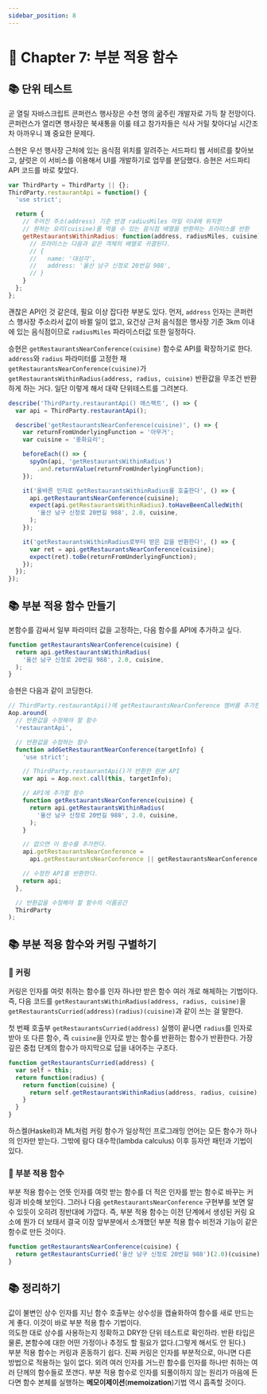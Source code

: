 ```yaml
---
sidebar_position: 8
---
```


# 🌈 Chapter 7: 부분 적용 함수

## 📚 단위 테스트
곧 열릴 자바스크립트 콘퍼런스 행사장은 수천 명의 굶주린 개발자로 가득 찰 전망이다. 콘퍼런스가 열리면 행사장은 북새통을 이룰 테고 참가자들은 식사 거릴 찾아다닐 시간조차 아까우니 꽤 중요한 문제다.   

스현은 우선 행사장 근처에 있는 음식점 위치를 알려주는 서드파티 웹 서비르를 찾아보고, 샬럿은 이 서비스를 이용해서 UI를 개발하기로 업무를 분담했다. 승현은 서드파티 API 코드를 바로 찾았다.

```js
var ThirdParty = ThirdParty || {};
ThirdParty.restaurantApi = function() {
  'use strict';

  return {
    // 주어진 주소(address) 기준 반경 radiusMiles 마일 이내에 위치한
    // 원하는 요리(cuisine)를 먹을 수 있는 음식점 배열을 반환하는 프라미스를 반환
    getRestaurantsWithinRadius: function(address, radiusMiles, cuisine) {
      // 프라미스는 다음과 같은 객체의 배열로 귀결된다.
      // {
      //   name: '대성각',
      //   address: '울산 남구 신정로 20번길 988',
      // }
    }
  };
};
```

괜찮은 API인 것 같은데, 필요 이상 잡다한 부분도 있다. 먼저, `address` 인자는 콘퍼런스 행사장 주소라서 값이 바뀔 일이 없고, 요건상 근처 음식점은 행사장 기준 3km 이내에 있는 음식점이므로 `radiusMiles` 파라미스터값 또한 일정하다.   

승현은 `getRestaurantsNearConference(cuisine)` 함수로 API를 확장하기로 한다. `address`와 `radius` 파라미터를 고정한 채 `getRestaurantsNearConference(cuisine)`가 `getRestaurantsWithinRadius(address, radius, cuisine)` 반환값을 무조건 반환하게 하는 거다. 일단 이렇게 해서 대략 단위테스트를 그려본다.

```js
describe('ThirdParty.restaurantApi() 애스팩트', () => {
  var api = ThirdParty.restaurantApi();

  describe('getRestaurantsNearConference(cuisine)', () => {
    var returnFromUnderlyingFunction = '아무거';
    var cuisine = '중화요리';

    beforeEach(() => {
      spyOn(api, 'getRestaurantsWithinRadius')
        .and.returnValue(returnFromUnderlyingFunction);
    });

    it('올바른 인자로 getRestaurantsWithinRadius를 호출한다', () => {
      api.getRestaurantsNearConference(cuisine);
      expect(api.getRestaurantsWithinRadius).toHaveBeenCalledWith(
        '울산 남구 신정로 20번길 988', 2.0, cuisine,
      );
    });

    it('getRestaurantsWithinRadius로부터 받은 값을 반환한다', () => {
      var ret = api.getRestaurantsNearConference(cuisine);
      expect(ret).toBe(returnFromUnderlyingFunction);
    });
  });
});
```

## 📚 부분 적용 함수 만들기
본함수를 감싸서 일부 파라미터 값을 고정하는, 다음 함수를 API에 추가하고 싶다.

```js
function getRestaurantsNearConference(cuisine) {
  return api.getRestaurantsWithinRadius(
    '울산 남구 신정로 20번길 988', 2.0, cuisine,
  );
}
```

승현은 다음과 같이 코딩한다.

```js
// ThirdParty.restaurantApi()에 getRestaurantsNearConference 멤버를 추가한다.
Aop.around(
  // 반환값을 수정해야 할 함수
  'restaurantApi',

  // 반환값을 수정하는 함수
  function addGetRestaurantNearConference(targetInfo) {
    'use strict';

    // ThirdParty.restaurantApi()가 반환한 원본 API
    var api = Aop.next.call(this, targetInfo);

    // API에 추가할 함수
    function getRestaurantsNearConference(cuisine) {
      return api.getRestaurantsWithinRadius(
        '울산 남구 신정로 20번길 988', 2.0, cuisine,
      );
    }

    // 없으면 이 함수를 추가한다.
    api.getRestaurantsNearConference =
      api.getRestaurantsNearConference || getRestaurantsNearConference;

    // 수정한 API를 반환한다.
    return api;
  },

  // 반환값을 수정해야 할 함수의 이름공간
  ThirdParty
);
```

## 📚 부분 적용 함수와 커링 구별하기

### 🎈 커링
커링은 인자를 여럿 취하는 함수를 인자 하나만 받은 함수 여러 개로 해체하는 기법이다. 즉, 다음 코드를 `getRestaurantsWithinRadius(address, radius, cuisine)`을 `getRestaurantsCurried(address)(radius)(cuisine)`과 같이 쓰는 걸 말한다.   

첫 번째 호출부 `getRestaurantsCurried(address)` 실행이 끝나면 `radius`를 인자로 받아 또 다른 함수, 즉 `cuisine`을 인자로 받는 함수를 반환하는 함수가 반환한다. 가장 깊은 중첩 단계의 함수가 마지막으로 답을 내어주는 구조다.

```js
function getRestaurantsCurried(address) {
  var self = this;
  return function(radius) {
    return function(cuisine) {
      return self.getRestaurantsWithinRadius(address, radius, cuisine);
    }
  }
}
```

하스켈(Haskell)과 ML처럼 커링 함수가 일상적인 프로그래밍 언어는 모든 함수가 하나의 인자만 받는다. 그밖에 람다 대수학(lambda calculus) 이후 등자안 패턴과 기법이 있다.

### 🎈 부분 적용 함수
부분 적용 함수는 언뜻 인자를 여럿 받는 함수를 더 적은 인자를 받는 함수로 바꾸는 커링과 비슷해 보인다. 그러나 다음 `getRestaurantsNearConference` 구현부를 보면 알 수 있듯이 오히려 정반대에 가깝다. 즉, 부분 적용 함수는 이전 단계에서 생성된 커링 요소에 뭔가 더 보태서 결국 이장 앞부분에서 소개했던 부분 적용 함수 비전과 기능이 같은 함수로 만든 것이다.

```js
function getRestaurantsNearConference(cuisine) {
  return getRestaurantsCurried('울산 남구 신정로 20번길 988')(2.0)(cuisine);
}
```

## 📚 정리하기
값이 불변인 상수 인자를 지닌 함수 호출부는 상수성을 캡슐화하여 함수를 새로 만드는 게 좋다. 이것이 바로 부분 적용 함수 기법이다.   
의도한 대로 상수를 사용하는지 정확하고 DRY한 단위 테스트로 확인하라. 반환 타입은 물론, 본함수에 대한 어떤 가정이나 추정도 할 필요가 없다.(그렇게 해서도 안 된다.)   
부분 적용 함수는 커링과 혼동하기 쉽다. 진짜 커링은 인자를 부분적으로, 아니면 다른 방법으로 적용하는 일이 없다. 외려 여러 인자를 거느린 함수를 인자를 하나만 취하는 여러 단께의 함수들로 쪼갠다. 부분 적용 함수로 인자를 되풀이하지 않는 원리가 마음에 든다면 함수 본체를 실행하는 **메모이제이션**(**memoization**)기법 역시 흡족할 것이다.
